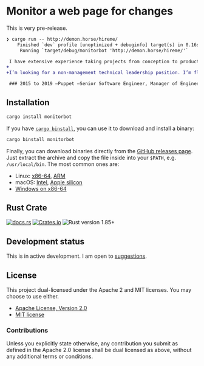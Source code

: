 # Monitor a web page for changes

This is very pre-release.

```diff
❯ cargo run -- http://demon.horse/hireme/
    Finished `dev` profile [unoptimized + debuginfo] target(s) in 0.16s
     Running `target/debug/monitorbot 'http://demon.horse/hireme/'`

 I have extensive experience taking projects from conception to production. I spent years helping small businesses define and build web applications and tools. I’ve both built applications from the ground up and added features to old, hairy codebases. I know when to go fast and dirty, and when to go slow and clean.
+
+I’m looking for a non-management technical leadership position. I’m flexible about what languages are involved, but I’m particularly interested in writing Rust, Python, Go, or JavaScript. I hope to work closely with other engineers —I believe that teams succeed when members support each other and grow together.

 ### 2015 to 2019 —Puppet —Senior Software Engineer, Manager of Engineering
```

## Installation

```sh
cargo install monitorbot
```

If you have [`cargo binstall`][binstall], you can use it to download and install
a binary:

```sh
cargo binstall monitorbot
```

Finally, you can download binaries directly from the [GitHub releases
page][releases]. Just extract the archive and copy the file inside into your
`$PATH`, e.g. `/usr/local/bin`. The most common ones are:

  * Linux: [x86-64](https://github.com/danielparks/monitorbot/releases/latest/download/monitorbot-x86_64-unknown-linux-gnu.tar.gz),
    [ARM](https://github.com/danielparks/monitorbot/releases/latest/download/monitorbot-aarch64-unknown-linux-musl.tar.gz)
  * macOS: [Intel](https://github.com/danielparks/monitorbot/releases/latest/download/monitorbot-x86_64-apple-darwin.tar.gz),
    [Apple silicon](https://github.com/danielparks/monitorbot/releases/latest/download/monitorbot-aarch64-apple-darwin.tar.gz)
  * [Windows on x86-64](https://github.com/danielparks/monitorbot/releases/latest/download/monitorbot-x86_64-pc-windows-msvc.zip)


## Rust Crate

[![docs.rs](https://img.shields.io/docsrs/monitorbot)][docs.rs]
[![Crates.io](https://img.shields.io/crates/v/monitorbot)][crates.io]
![Rust version 1.85+](https://img.shields.io/badge/Rust%20version-1.85%2B-success)

## Development status

This is in active development. I am open to [suggestions][issues].

## License

This project dual-licensed under the Apache 2 and MIT licenses. You may choose
to use either.

  * [Apache License, Version 2.0](LICENSE-APACHE)
  * [MIT license](LICENSE-MIT)

### Contributions

Unless you explicitly state otherwise, any contribution you submit as defined
in the Apache 2.0 license shall be dual licensed as above, without any
additional terms or conditions.

[docs.rs]: https://docs.rs/monitorbot/latest/monitorbot/
[crates.io]: https://crates.io/crates/monitorbot
[binstall]: https://github.com/cargo-bins/cargo-binstall
[releases]: https://github.com/danielparks/monitorbot/releases
[issues]: https://github.com/danielparks/monitorbot/issues
